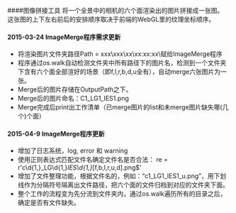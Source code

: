 ####图像拼接工具
将一个全景中的相机的六个面渲染出的图片拼接成一张图。
这张图的上下左右前后的安排顺序取决于前端的WebGL里的纹理坐标顺序。

#### 2015-03-24 ImageMerge程序需求更新
- 将渲染图片文件夹路径Path = xxx\xxx\xx\xx:xx:xx\赋给ImageMerge程序
- 程序通过os.walk自动检测文件夹中所有路径下的图片名，检测到一个文件夹下含有六个面全部渲好的场景（即f,l,r,b,d,u全有），自动merge六张图片为一张。
- Merge后的图片存储在OutputPath之下。
- Merge后的图片命名：C1_LG1_IES1.png
- Merge完成后print出工作清单（已merge图片的list和未merge图片缺失哪(几个)个面）

#### 2015-04-9 ImageMerge程序更新
- 增加了日志系统，log, error 和 warning
- 使用正则表达式匹配文件名确定文件名是否合法：
    re = r'c\d{1,}_LG\d{1,}_IES\d{1,}_[f,b,l,r,u,d].png$'
- 增加了文件整理功能，根据文件名的，例如：“c1_LG1_IES1_u.png”，用下划线作为分隔符号隔离出文件路径，把六个面的文件归档到对应的文件夹下面。
- 整个工作的流程变为先分流到文件夹内，通过os.walk遍历所有的目录之后，确定是否有文件缺失。
